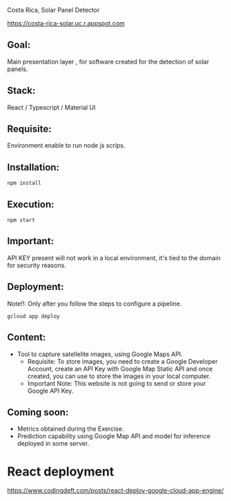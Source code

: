 
Costa Rica, Solar Panel Detector

https://costa-rica-solar.uc.r.appspot.com

## Goal:

Main presentation layer , for software created for the detection of solar panels.


## Stack:

React / Typescript / Material UI

## Requisite: 

Environment enable to run node js scrips. 

## Installation:

`npm install`

## Execution:

`npm start`
## Important:

API KEY present will not work in a local environment, it's tied to the domain for security reasons. 

## Deployment:

Note!!: Only after you follow the steps to configure a pipeline.

`gcloud app deploy`
## Content:

- Tool to capture satellelite images, using Google Maps API. 
  - Requisite: To store images, you need to create a Google Developer Account, create an API Key with Google Map Static API and once created, you can use to store the images in your local computer. 
  - Important Note: This website is not going to send or store your Google API Key. 

## Coming soon:
- Metrics obtained during the Exercise.
- Prediction capability using Google Map API and model for inference deployed in some server. 

# React deployment
https://www.codingdeft.com/posts/react-deploy-google-cloud-app-engine/

